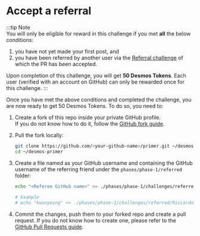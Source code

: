 # Accept a referral
:::tip Note  
You will only be eligible for reward in this challenge if you met **all** the below conditions:

1. you have not yet made your first post, and
2. you have been referred by another user via the [Referral challenge](refer.md) of which the PR has been accepted.

Upon completion of this challenge, you will get **50 Desmos Tokens**. Each user (verified with an account on GitHub) can only be rewarded once for this challenge.
:::

Once you have met the above conditions and completed the challenge, you are now ready to get 50 Desmos Tokens. To do so, you need to:

1. Create a fork of this repo inside your private GitHub profile.  
   If you do not know how to do it, follow the [GitHub fork guide](https://help.github.com/en/github/getting-started-with-github/fork-a-repo).

2. Pull the fork locally:  
   ```bash
   git clone https://github.com/<your-github-name>/primer.git ~/desmos-primer
   cd ~/desmos-primer
   ```
   
3. Create a file named as your GitHub username and containing the GitHub username of the referring friend under the `phases/phase-1/referred` folder: 

   ```bash
   echo "<Referee GitHub name>" >> ./phases/phase-1/challenges/referred/<your-github-name>
      
   # Example
   # echo "kwunyeung" >> ./phases/phase-1/challenges/referred/RiccardoM
   ```
   
4. Commit the changes, push them to your forked repo and create a pull request. If you do not know how to create one, please refer to the [GitHub Pull Requests guide](https://help.github.com/en/github/collaborating-with-issues-and-pull-requests/creating-a-pull-request).